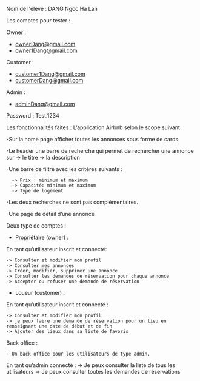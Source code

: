 Nom de l'élève : DANG Ngoc Ha Lan

Les comptes pour tester :

Owner :

- ownerDang@gmail.com
- owner1Dang@gmail.com

Customer :

- customer1Dang@gmail.com
- customerDang@gmail.com

Admin :

- adminDang@gmail.com

Password : Test.1234

Les fonctionnalités faites :
L’application Airbnb selon le scope suivant :

-Sur la home page afficher toutes les annonces sous forme de cards

-Le header une barre de recherche qui permet de rechercher une annonce sur
-> le titre
-> la description

-Une barre de filtre avec les critères suivants :

      -> Prix : minimum et maximum
      -> Capacité: minimum et maximum
      -> Type de logement

-Les deux recherches ne sont pas complémentaires.

-Une page de détail d’une annonce

Deux type de comptes :

- Propriétaire (owner) :

En tant qu’utilisateur inscrit et connecté:

    -> Consulter et modifier mon profil
    -> Consulter mes annonces
    -> Créer, modifier, supprimer une annonce
    -> Consulter les demandes de réservation pour chaque annonce
    -> Accepter ou refuser une demande de réservation

- Loueur (customer) :

En tant qu’utilisateur inscrit et connecté :

    -> Consulter et modifier mon profil
    -> je peux faire une demande de réservation pour un lieu en renseignant une date de début et de fin
    -> Ajouter des lieux dans sa liste de favoris

Back office :

    - Un back office pour les utilisateurs de type admin.

En tant qu’admin connecté :
    -> Je peux consulter la liste de tous les utilisateurs
    -> Je peux consulter toutes les demandes de réservations
